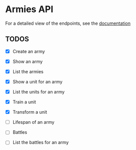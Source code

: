 # Armies API
For a detailed view of the endpoints, see the [documentation](franz-sotoleal.github.io/armies/)

## TODOS
- [x] Create an army
- [x] Show an army
- [x] List the armies
- [x] Show a unit for an army
- [x] List the units for an army
- [x] Train a unit
- [x] Transform a unit

- [ ] Lifespan of an army
- [ ] Battles
- [ ] List the battles for an army
